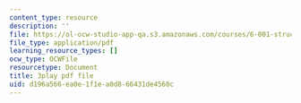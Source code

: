 ```yaml
---
content_type: resource
description: ''
file: https://ol-ocw-studio-app-qa.s3.amazonaws.com/courses/6-001-structure-and-interpretation-of-computer-programs-spring-2005/d196a566ea0e1f1ea0d866431de4560c_JkGKLILLy0I.pdf
file_type: application/pdf
learning_resource_types: []
ocw_type: OCWFile
resourcetype: Document
title: 3play pdf file
uid: d196a566-ea0e-1f1e-a0d8-66431de4560c
---
```

